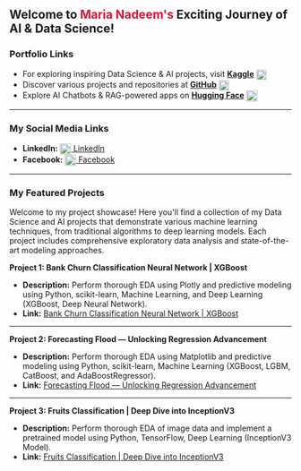## **Welcome to <span style="color: crimson;">Maria Nadeem's</span> Exciting Journey of AI & Data Science!**

### **Portfolio Links**

* For exploring inspiring Data Science & AI projects, visit [**Kaggle**](https://www.kaggle.com/marianadeem755) <a href="https://www.kaggle.com/marianadeem755" target="_blank"><img src="https://www.vectorlogo.zone/logos/kaggle/kaggle-icon.svg" alt="Kaggle" width="18" style="vertical-align: middle;"/></a>   
* Discover various projects and repositories at [**GitHub**](https://github.com/marianadeem755) <a href="https://github.com/marianadeem755" target="_blank"><img src="https://cdn-icons-png.flaticon.com/512/733/733553.png" alt="GitHub" width="18" style="vertical-align: middle;"/></a>   
* Explore AI Chatbots & RAG-powered apps on [**Hugging Face**](https://huggingface.co/maria355) <a href="https://huggingface.co/maria355" target="_blank"><img src="https://huggingface.co/front/assets/huggingface_logo-noborder.svg" alt="Hugging Face" width="20" style="vertical-align: middle;"/></a>    

---
### **My Social Media Links**

- **LinkedIn:** [<img src="https://cdn-icons-png.flaticon.com/512/174/174857.png" alt="LinkedIn" width="20" style="vertical-align: middle;"/> LinkedIn](https://www.linkedin.com/in/maria-nadeem-4994122aa/)   
- **Facebook:** [<img src="https://cdn-icons-png.flaticon.com/512/733/733547.png" alt="Facebook" width="20" style="vertical-align: middle;"/> Facebook](https://www.facebook.com/profile.php?id=61551878618506)    

---
### **My Featured Projects**

Welcome to my project showcase! Here you'll find a collection of my Data Science and AI projects that demonstrate various machine learning techniques, from traditional algorithms to deep learning models. Each project includes comprehensive exploratory data analysis and state-of-the-art modeling approaches.

**Project 1: Bank Churn Classification Neural Network | XGBoost**

- **Description:** Perform thorough EDA using Plotly and predictive modeling using Python, scikit-learn, Machine Learning, and Deep Learning (XGBoost, Deep Neural Network).   
- **Link:** [Bank Churn Classification Neural Network | XGBoost](https://www.kaggle.com/code/marianadeem755/bank-churn-classification-neural-network-xgboost)  
---
**Project 2: Forecasting Flood — Unlocking Regression Advancement**

- **Description:** Perform thorough EDA using Matplotlib and predictive modeling using Python, scikit-learn, Machine Learning (XGBoost, LGBM, CatBoost, and AdaBoostRegressor).   
- **Link:** [Forecasting Flood — Unlocking Regression Advancement](https://www.kaggle.com/code/marianadeem755/forecasting-flood-unlocking-regression-advancement)  
---
**Project 3: Fruits Classification | Deep Dive into InceptionV3**

- **Description:** Perform thorough EDA of image data and implement a pretrained model using Python, TensorFlow, Deep Learning (InceptionV3 Model).   
- **Link:** [Fruits Classification | Deep Dive into InceptionV3](https://www.kaggle.com/code/marianadeem755/fruits-classification-deep-dive-into-inceptionv3)